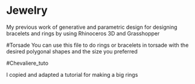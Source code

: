# Jewelry
My previous work of generative and parametric design for designing bracelets and rings by using Rhinoceros 3D and Grasshopper


#Torsade
You can use this file to do rings or bracelets in torsade with the desired polygonal shapes and the size you preferred

#Chevaliere_tuto

I copied and adapted a tutorial for making a big rings
